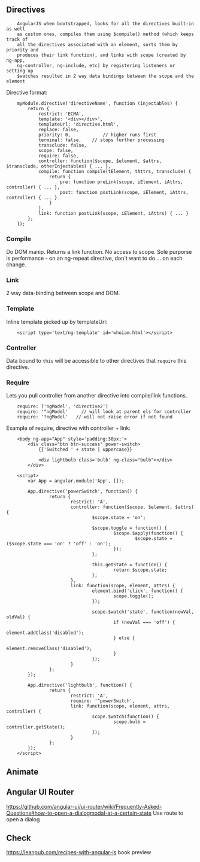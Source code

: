 Directives
----------


		AngularJS when bootstrapped, looks for all the directives built-in as well
		as custom ones, compiles them using $compile() method (which keeps track of
		all the directives associated with an element, sorts them by priority and
		produces their link function), and links with scope (created by ng-app,
		ng-controller, ng-include, etc) by registering listeners or setting up
		$watches resulted in 2 way data bindings between the scope and the element


Directive format:

		myModule.directive('directiveName', function (injectables) {
			return {
				restrict: 'ECMA',
				template: '<div></div>',
				templateUrl: 'directive.html',
				replace: false,
				priority: 0,  			// higher runs first
				terminal: false,    // stops further processing
				transclude: false,
				scope: false,
				require: false,
				controller: function($scope, $element, $attrs, $transclude, otherInjectables) { ... },
				compile: function compile(tElement, tAttrs, transclude) {
					return {
						pre: function preLink(scope, iElement, iAttrs, controller) { ... },
						post: function postLink(scope, iElement, iAttrs, controller) { ... }
					}
				},
				link: function postLink(scope, iElement, iAttrs) { ... }
			};
		});
				

### Compile

Do DOM manip.  Returns a link function.  No access to scope.
Sole purporse is performance - on an ng-repeat directive, don't want to do ... on each change.

### Link

2 way data-binding between scope and DOM.


### Template

Inline template picked up by templateUrl:

		<script type='text/ng-template' id='whoiam.html'></script>


### Controller

Data bound to `this` will be accessible to other directives that `require` this directive.

### Require

Lets you pull controller from another directive into compile/link functions.

		require: ['ngModel', 'directive2']
		require: '^ngModel'		// will look at parent els for controller 
		require: '?ngModel'   // will not raise error if not found



Example of require, directive with controller + link:

		<body ng-app="App" style='padding:30px;'>
			<div class="btn btn-success" power-switch>
				{{'Switched ' + state | uppercase}}

				<div lightbulb class='bulb' ng-class="bulb"></div>
			</div>

		<script>
			var App = angular.module('App', []);

			App.directive('powerSwitch', function() {
					return {
							restrict: 'A',
							controller: function($scope, $element, $attrs) {
									$scope.state = 'on';
									
									$scope.toggle = function() {
											$scope.$apply(function() {
													$scope.state = ($scope.state === 'on' ? 'off' : 'on');
											});
									};
									
									this.getState = function() {
											return $scope.state;
									};
							},
							link: function(scope, element, attrs) {
									element.bind('click', function() {
											scope.toggle();
									});
									
									scope.$watch('state', function(newVal, oldVal) {
											if (newVal === 'off') {
													element.addClass('disabled');
											} else {
													element.removeClass('disabled');
											}
									});
							}  
					};
			});

			App.directive('lightbulb', function() {
					return {
							restrict: 'A',
							require: '^powerSwitch',
							link: function(scope, element, attrs, controller) {
									scope.$watch(function() {
											scope.bulb = controller.getState();
									});
							}
					};
			});
		</script>

[1]: http://amitgharat.wordpress.com/2013/06/08/the-hitchhikers-guide-to-the-directive/

Animate
------


Angular UI Router
---------
https://github.com/angular-ui/ui-router/wiki/Frequently-Asked-Questions#how-to-open-a-dialogmodal-at-a-certain-state
Use route to open a dialog




Check
-----
https://leanpub.com/recipes-with-angular-js
	book preview
